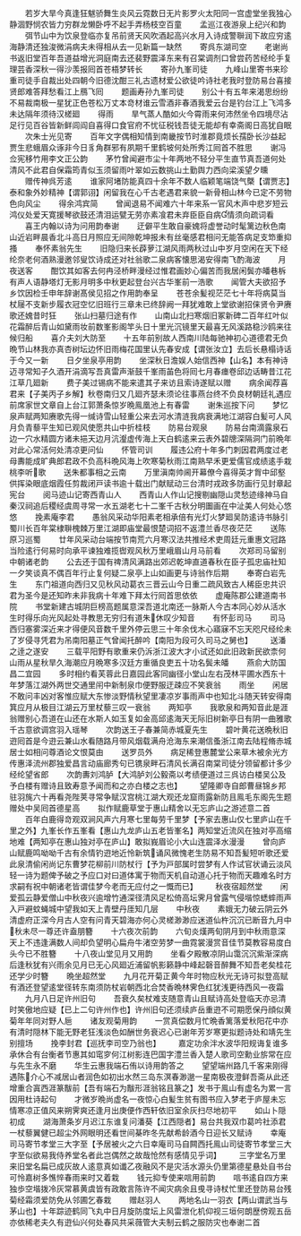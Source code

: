 <!-- { "loadSidebar": true } -->
　　若岁大旱今真逢狂魃骄舞生炎风云霓数日无片影罗火太阳同一宫虚堂坐我独心静涸野悯农皆力穷群龙懒卧呼不起手弄杨枝空百童
　　孟巡江夜游泉上纪兴和韵
　　弭节山中为饮泉登临亦复吊前贤天风吹酒起高兴水月入诗成警聨润下故应穷逺海静清还独浚微涓病夫未得相从去一见新篇一缺然
　　寄呉东湖司空
　　老谢尚书返旧堂百年吾道益增光洞庭南去还裴野震泽东来有召棠调剂口曾尝药苦经纶手复理芸香深秋一得沙羡报囘首苍梧梦转长
　　寄孙九峯司徒
　　九峰山里寄书来珍重司徒手自裁出处四朝今旧德沈酣三礼古遗材爱公欲徒吟诗社老我时登防易台喜接贤郎难答拜愁看江上鴈飞囘
　　题画寿孙九峯司徒
　　别公十有五年来渴思纷纷不易裁南极一星犹正色苍松万丈本竒材谁云雪酒非春酒我爱云台是钓台江上飞鸿多未达隔年须待汉槎廻
　　得雨
　　旱气蒸人酷如火今霄雨来何沛然坐令四境尽沾足行见百谷皆新鲜闾阎自喜得口食官府不忧征税钱吾徒无能却有幸斋阁日高犹自眠
　　次朱士光见寄
　　百年文字偶相知情到南畿按节时淮郡竟烦长孺卧长沙益起贾生悲蛾眉众诼非今日豸角群邪有夙期千里鹤坡何处所秀江囘首不胜思
　　谢冯佥宪移竹用李文正公韵
　　茅竹曾闻避市尘十年两地不轻分平生直节真吾道何处清风不此君自保霜筠青似玉须留雨叶翠如云数挑山土勤舆力西向梁溪望夕曛
　　赠传神呉芳逺
　　谁家阿堵防能真四十余年不数人临颖笔端饶气槩【谓贾志】泰和象外妙精神【谓郭诩】闲留我在心千古老遇君来貌一新骨相山林今已定不劳物色向风尘
　　得余鸿宾简
　　曾闻退易不闻难六十年来系一官风木声中悲岁短云鸿仪处爱天寛援琴欲鼓还清泪运甓无劳亦素飡君未弃臣臣自病情须向疏词看
　　喜王内翰以诗为问用韵奉谢
　　迂僻平生敢自豪媿将虚誉动时髦篱边秋色南山近岩畔晨香北斗高日月照应无间隙乾坤报未有丝毫感君相问无能答病足支笻重抑搔
　　奉怀素翁先生
　　旧隐归来长薜萝江湖风雨两秋过山中岁月空闲在天下经纶奈老何酒熟漫邀邻叟饮诗成还对社翁歌二泉病客懐思渴安得南飞酌海波
　　月夜送客
　　酣饮其如客去何冉泾桥畔漫经过惟君画妙心偏苦而我居闲鬓亦皤巷柝有声人语静塔灯无影月明多中秋更起登台兴古华峯前一浩歌
　　闻管大夫欲招予乡饮因检壬申年辞谢髙侯见招之作用韵奉呈
　　苍苍余髪视茫茫七十年将病莫当杖屦不支新步履衣冠空忆旧班行三章未已终辞阙一拜犹难敢上堂欲谢招俫贤令尹赓歌还媿昔时狂
　　张山扫墓归途有作
　　山南山北扫寒烟旧冢新碑二百年红叶似花霜醉后青山如黛雨妆前数峯影阁竿头日十里光沉镜里天最喜无风溪路稳沙鸥来往候归船
　　喜介夫刘大防至
　　十五年前别故人西南川陆每驰神初心道德君无负晩节山林我亦真杏树坛边怀旧雨梅花国里认先春安成【谓张汝立】去后长悬榻诗话于今又一新
　　日夕坐泉亭用韵
　　坐深秋日澹娱人始信西神【山名】本有神诗迈寻常知子久酒开涓滴写吾真雷声渐鼓千峯雨苖色将囘七月春瘗卷邱边话畴昔江花江草几廻新
　　费子美过锡病不能来遣其子来访且索诗遂赋以赠
　　病余闻荐喜君来【子美丙子乡解】秋卷南归又几廻齐瑟未须论往事燕台终不负良材朝廷礼遇应前席家世文章自上台江郭萧条惊岁晩鳯凰池上有春雷
　　谢朱巡按下问
　　梦忆泉声赋两知赓歌先得一缄诗雪山轻重公来去河水清涟我病衰满地江湖容白髪可人风月负青藜平生知已观风使愿共山中折桂枝
　　防易台观泉
　　防易台南滴露泉石边一穴水精圆方诸未挹天边月沆瀣虚传海上天白鹤逺来云表外碧牕深隔洞门前晩年对此心常活何处清凉更问仙
　　怀管司训
　　履违公府十年多门刺因君两度过老母夀能成旷典郎君政不负高科晩风海上吹寒菊秋雨江南熟早禾更爱儒官成绩逺手栽桃李听歌
　　送朱都事相之云南
　　万里滇南帅阃开幕僚今喜得英才胷中邱壑供挥染眼底烟霞任剪裁闭戸读书逾十载出门献赋动三台清时戎政多防画行见封章起宪台
　　阅马迹山记寄西青山人
　　西青山人作山记搜剔幽隠山灵愁迹缘神马自秦汉祠追后稷经虞周寻常一水五湖老七十二峯千古秋分明圗画在中沚美人何处心悠悠
　　挽素庵李君
　　愚翁风采动华阳素老相承倍有光灯火梦廻吴防逺诗书脉引蜀川长百年棠棣聨槐棘万里江湖即庙堂最恨楚词招不返澧兰香尽夜茫茫
　　送陈原习巡蜀
　　廿年风采动台端按节南荒六月寒汉法共推经术吏周廷元重惠文冠路当险逺行何易时向承平谏独难揽辔观风秋万里峨眉山月马前看
　　次郑司马留别中朝诸老韵
　　公去还于国有禆清风满路出郊迟乾坤直道春秋在臣子孤忠庙社知一夕笑谈真不偶百年行止复何疑二泉亭上山如画更与诗翁作后期
　　奉寄白岩先生
　　东门祖道向西归又见秋风动葛衣三晋云山今日重二疏风致古人稀臣忠共识君为圣今是还知昨未非我病十年难下拜太行囘首思依依
　　虚庵陈郡公建道南书院
　　书堂新建古城阴巨榜高题属意深吾道北南还一脉斯人今古本同心妙从活水生时得乐向光风起处寻教思无穷归有道朱休叹少知音
　　有怀彭司马
　　司马西归塞雾深近来才得便风音数千里外停云思三十年余伐木心寤寐不忘天咫尺经纶未了岁侵寻凭君为吊南阳墓正气曾闻托醉吟【南阳为段可久司马之舅也】
　　送潘之逹之遂安
　　三载平阳野有歌重来仍泝浙江波大才小试还如此旧政新民欲柰何山雨从星秋旱久海潮应月晩寒多汉廷方重循良吏五十功名鬓未皤
　　燕俞大防国昌二宜园
　　多时相约看芙蓉此日嘉园此客同幽径小堂山左右茂林平圃水西东十年梦落江湖外两世交通里闬中新制泉巾便野服迂疎应不笑衰翁
　　雨坐
　　闲居不敢问丰凶对客惟应赋大东惨淡野情秋望里凄凉岁事雨声中也知北斗随天转安得南箕应月从极目江湖云万里杖藜三叹一衰翁
　　两知亭
　　我歌泉和两知音此是涯翁赠别心吾道在山还在水斯人如玉复如金高邱逺海天无际旧树新亭日有阴一曲雅歌千古意欲调宫羽入瑶琴
　　次韵送王子春兼简赤城夏先生
　　碧叶黄花送晩秋旧逰囘首是今逰云兼山水看随路月带风烟载满舟沧海东来潮信蚤浙江南去陆程脩赤城居士如相问尊酒论文恨莫由
　　送罗员外
　　病足稀登惠麓堂公来草木被余光方传惠泽流州郡独爱昌言动庙廊秀句已镌泉畔石清风长满召南棠司徒分领留都计多少经纶望省郎
　　次韵夀刘鸿胪【大鸿胪刘公毅斋以考绩便道过三呉访白楼吴公及予白楼有赠诗且致寿意予闻而和之亦白楼之志也】
　　望隆卿寺自郎曹昼锦乡邦驻羽旄六十再看尧陛荚寻常争赋汉宫桃江湖大观还龙窟雨露新防且鳯毛东阁先生题赠处中吴囘首德星高
　　拟作赋鹿草堂于惠山精舍以无忘庐山之游述意二首
　　百年白鹿得竒观双涧风声六月寒七里每劳千里梦【予家去惠山仅七里庐山在千里之外】九峯长作五峯看【惠山九龙庐山五老皆峯名】两知堂近流风在独对亭高缩地难【两知亭在惠山独对亭在庐山】敢拟峩眉论小大山连震泽水漫漫
　　曾向庐山赋鹿鸣呦呦千古有余情钓逰地近怜新筑诵风微愧老生防易不知吾髪短听歌还爱此泉清偷闲尚记东曹梦花柳前川防杖行【予为戸部属时尝梦有人作试官状诵云淡风轻一诗为题俾予破之予应口对曰道体寓于物而天机自动道心托于物而天趣难名时方求嗣有祝中朝诸老皆谓佳梦今老而无应付之一慨而已】
　　秋夜宿超然堂
　　闲爱孤云静爱僧山中秋夜兴逾增竹通深径清风足松倚高坛霁月曾露气侵堦惊蟋蟀雨声入戸避蚊蝇城中望我如天上青壁丹厓知几层
　　中秋夜
　　素娥无力破云阴云外清虚府正深今月古人空有问青天碧海亦何心灵槎渺渺应迷道仙杵沉沉已断音九月中秋未尽一尊还许盍朋簪
　　十六夜次前韵
　　六旬炎熯两旬阴月到中秋雨意深天上不违逢满数人间却负望明心扁舟牛渚空劳梦一曲霓裳漫赏音佳节莫教容易度白头今已不胜簪
　　十八夜山堂见月又用韵
　　坐看夕殿散凉阴山霭沉沉紫渐深病后逢秋犹有兴雨余见月已无心风廻近浦留帆影籁静中峰起磬音醉舞不知吾老矣桂花还学少时簪
　　晩坐超然堂
　　九月花开菊正黄今年时物应秋光无诗可拟登高赋有酒还登望逺堂径转东南须防杖岩朝西北合焚香晩林霁色红犹浅更待西风一夜霜
　　九月八日足许州旧句
　　吾衰久矣杖难支随意青山且赋诗高处登临天亦忌清时笑傲地应疑【已上二句许州作也】许州旧句还须续庐岳重逰不可期愿保丹顔似黄菊年年同对野人巵
　　诸友观菊用韵
　　一赏真偿数月忙晩香篱落爱秋阳花中亦有清时隠林下能无野老狂浅淡色如酬世务衰迟心已谢年芳岁寒更拟题诗处和靖先生别擅场
　　挽李封君【巡抚李司空乃翁也】
　　嘉定功余泮水波华阳规诲复谁多承休合有台衡者节惠其如窀穸何江树影连巴国字澧兰香入楚人歌司空勳业旂常在应与先生永不磨
　　华生云惠我端石侑以诗用韵答之
　　望望端州路几千客来刚得遇陈介心不减居山者润色如初出水然三岛东溟春渺邈一星南极夜澄鲜吾斋从此还增重合寘西涯篆黻前【吾有端石为黻形涯翁铭且篆之】发书于鳯山有虚名为累一言因用杜诗起句
　　才微岁晩尚虚名一夜惊心白髪生贫有图书应入梦老于庐屋未忘情寒凉正值风来朔霁爽还逢月出庚便作西轩依旧室余灰扫尽地初平
　　如山卜隠初成
　　湖海萧条岁月迟江东谁复问潘葵【江西隠者】易台共我双巾葛吟社添君一杖藜翼健已超尘外网眼明还看世间棊昨冬先献希龄酒今日迎长又赋诗
　　幸庵司马寄节孝堂三大字至【予居被火之六日幸庵司马自闗西托鳯山司徒寄节孝堂三大字至似欲易我侍养堂名者此岂偶然之故哉怆然有感情见乎词】
　　三字堂名万里来旧堂名扁已成灰故人逺意真如谶乙夜融风不是灾活水源头仍里第德星悬处自书台可怜嘉树多憔悴春雨来时又着栽
　　钱元抑专使来唁用前韵
　　唁书逺自四方来独歩空堦拨冷灰常慕黄虞皆有政敢言陈许不闻灾病余且曵寻诗杖忙里还登防易台残菊经霜须爱防免从邻圃乞春栽
　　赠赵羽人
　　两地名山一羽衣【两山谓武当与茅山也】十年踪迹鹤同飞丸中日月旋防度坛上风雷泄化机仰视三垣何朗歴傍观五岳亦依稀老夫久有逰仙兴何处春风共采薇管大夫制云鹤之服防灾也奉谢二首
